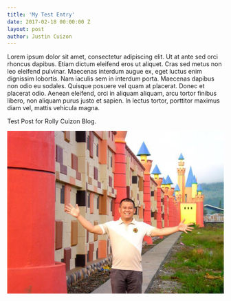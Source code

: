 ```yaml
---
title: 'My Test Entry'
date: 2017-02-18 00:00:00 Z
layout: post
author: Justin Cuizon
---
```


Lorem ipsum dolor sit amet, consectetur adipiscing elit. Ut at ante sed orci rhoncus dapibus. Etiam dictum eleifend eros ut aliquet. Cras sed metus non leo eleifend pulvinar. Maecenas interdum augue ex, eget luctus enim dignissim lobortis. Nam iaculis sem in interdum porta. Maecenas dapibus non odio eu sodales. Quisque posuere vel quam at placerat. Donec et placerat odio. Aenean eleifend, orci in aliquam aliquam, arcu tortor finibus libero, non aliquam purus justo et sapien. In lectus tortor, porttitor maximus diam vel, mattis vehicula magna.


Test Post for Rolly Cuizon Blog.

![profile](assets/img/avatar.jpg)

